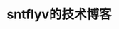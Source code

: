 ---
layout: home

title: sntflyv的技术博客
titleTemplate: 分享日常学习到的新技术

hero:
  name: sntflyv的技术博客
  text: 记录自己的学习过程
  tagline: 
  actions:
    - theme: brand
      text: Get Started
      link: /t/
    - theme: alt
      text: View on GitHub
      link: https://github.com/deliangyang/sntflyv.github.io

features:
  - title: 编程技术
    details: 语言大杂烩，喜欢折腾各种语法糖
  - title: 读书 & 观影
    details: 读后感、观后感？
  - title: 收藏大拿技术博客
    details: 提问的智慧
  - title: 工作、学习、生活平衡
    details: 羽毛球、编程、运动、厨艺修炼、去哪里玩？
---